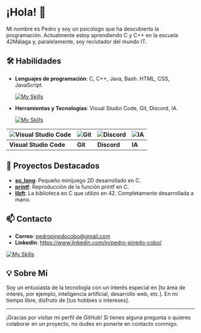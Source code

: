 # ¡Hola! 👋

Mi nombre es Pedro y soy un psicólogo que ha descubierto la programación. Actualmente estoy aprendiendo C y C++ en la escuela 42Málaga y, paralelamente, soy reclutador del mundo IT. 

## 🛠 Habilidades

- **Lenguajes de programación**: C, C++, Java, Bash. HTML, CSS, JavaScript.
  
  <a href="https://github.com/pepinedo/pepinedo">
    <img src="https://skillicons.dev/icons?i=c,cpp,bash,java,html,css" alt="My Skills">
</a>

- **Herramientas y Tecnologías**: Visual Studio Code, Git, Discord, IA.
  
  <a href="https://github.com/pepinedo/pepinedo">
    <img src="https://skillicons.dev/icons?i=vscode,git,discord,ai,linux,ubuntu,notion" alt="My Skills">
</a>

| ![Visual Studio Code](https://skillicons.dev/icons?i=vscode) | ![Git](https://skillicons.dev/icons?i=git) | ![Discord](https://skillicons.dev/icons?i=discord) | ![IA](https://skillicons.dev/icons?i=ai) |
| ------------------------------------------------------------ | ----------------------------------------- | --------------------------------------------------- | ----------------------------------------- |
| **Visual Studio Code**                                       | **Git**                                   | **Discord**                                         | **IA**                                    |


## 🚀 Proyectos Destacados

- **[so_long](https://github.com/pepinedo/so_long)**: Pequeño minijuego 2D desarrollado en C.
- **[printf](https://github.com/pepinedo/Printf)**: Reproducción de la función printf en C. 
- **[libft](https://github.com/pepinedo/Libft)**: La biblioteca en C que utilizo en 42. Completamente desarrollada a mano.

## 📫 Contacto

- **Correo**: pedropinedocobo@gmail.com
- **LinkedIn**: https://www.linkedin.com/in/pedro-pinedo-cobo/

<a href="https://github.com/francfer-art/francfer-art">
    <img src="https://skillicons.dev/icons?i=c,cpp,python,html,css" alt="My Skills">
</a>

## 💡 Sobre Mí

Soy un entusiasta de la tecnología con un interés especial en [tu área de interés, por ejemplo, inteligencia artificial, desarrollo web, etc.]. En mi tiempo libre, disfruto de [tus hobbies o intereses].

---

¡Gracias por visitar mi perfil de GitHub! Si tienes alguna pregunta o quieres colaborar en un proyecto, no dudes en ponerte en contacto conmigo.

